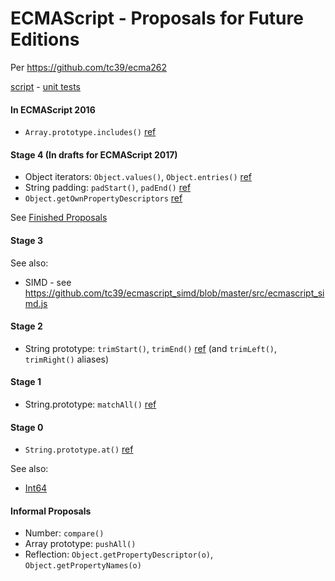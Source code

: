 # ECMAScript - Proposals for Future Editions

Per https://github.com/tc39/ecma262

[script](es-proposed.js) -
[unit tests](https://inexorabletash.github.io/polyfill/experimental/tests/es-proposed.html)

#### In ECMAScript 2016

* `Array.prototype.includes()` [ref](https://github.com/domenic/Array.prototype.contains/)

#### Stage 4 (In drafts for ECMAScript 2017)

* Object iterators: `Object.values()`, `Object.entries()` [ref](https://github.com/ljharb/proposal-object-values-entries)
* String padding:  `padStart()`, `padEnd()` [ref](https://github.com/ljharb/proposal-string-pad-start-end)
* `Object.getOwnPropertyDescriptors` [ref](https://gist.github.com/WebReflection/9353781)

See [Finished Proposals](https://github.com/tc39/proposals/blob/master/finished-proposals.md)

#### Stage 3

See also:

* SIMD - see https://github.com/tc39/ecmascript_simd/blob/master/src/ecmascript_simd.js

#### Stage 2

* String prototype: `trimStart()`, `trimEnd()` [ref](https://github.com/sebmarkbage/ecmascript-string-left-right-trim) (and  `trimLeft()`, `trimRight()` aliases)

#### Stage 1

* String.prototype: `matchAll()` [ref](https://github.com/ljharb/String.prototype.matchAll)

#### Stage 0

* `String.prototype.at()` [ref](https://github.com/mathiasbynens/String.prototype.at)

See also:

* [Int64](https://github.com/inexorabletash/int64)

#### Informal Proposals

* Number: `compare()`
* Array prototype: `pushAll()`
* Reflection: `Object.getPropertyDescriptor(o)`, `Object.getPropertyNames(o)`

